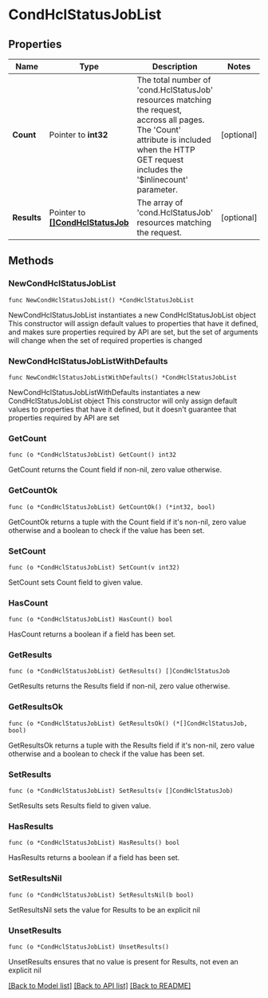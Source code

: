 # CondHclStatusJobList

## Properties

Name | Type | Description | Notes
------------ | ------------- | ------------- | -------------
**Count** | Pointer to **int32** | The total number of &#39;cond.HclStatusJob&#39; resources matching the request, accross all pages. The &#39;Count&#39; attribute is included when the HTTP GET request includes the &#39;$inlinecount&#39; parameter. | [optional] 
**Results** | Pointer to [**[]CondHclStatusJob**](cond.HclStatusJob.md) | The array of &#39;cond.HclStatusJob&#39; resources matching the request. | [optional] 

## Methods

### NewCondHclStatusJobList

`func NewCondHclStatusJobList() *CondHclStatusJobList`

NewCondHclStatusJobList instantiates a new CondHclStatusJobList object
This constructor will assign default values to properties that have it defined,
and makes sure properties required by API are set, but the set of arguments
will change when the set of required properties is changed

### NewCondHclStatusJobListWithDefaults

`func NewCondHclStatusJobListWithDefaults() *CondHclStatusJobList`

NewCondHclStatusJobListWithDefaults instantiates a new CondHclStatusJobList object
This constructor will only assign default values to properties that have it defined,
but it doesn't guarantee that properties required by API are set

### GetCount

`func (o *CondHclStatusJobList) GetCount() int32`

GetCount returns the Count field if non-nil, zero value otherwise.

### GetCountOk

`func (o *CondHclStatusJobList) GetCountOk() (*int32, bool)`

GetCountOk returns a tuple with the Count field if it's non-nil, zero value otherwise
and a boolean to check if the value has been set.

### SetCount

`func (o *CondHclStatusJobList) SetCount(v int32)`

SetCount sets Count field to given value.

### HasCount

`func (o *CondHclStatusJobList) HasCount() bool`

HasCount returns a boolean if a field has been set.

### GetResults

`func (o *CondHclStatusJobList) GetResults() []CondHclStatusJob`

GetResults returns the Results field if non-nil, zero value otherwise.

### GetResultsOk

`func (o *CondHclStatusJobList) GetResultsOk() (*[]CondHclStatusJob, bool)`

GetResultsOk returns a tuple with the Results field if it's non-nil, zero value otherwise
and a boolean to check if the value has been set.

### SetResults

`func (o *CondHclStatusJobList) SetResults(v []CondHclStatusJob)`

SetResults sets Results field to given value.

### HasResults

`func (o *CondHclStatusJobList) HasResults() bool`

HasResults returns a boolean if a field has been set.

### SetResultsNil

`func (o *CondHclStatusJobList) SetResultsNil(b bool)`

 SetResultsNil sets the value for Results to be an explicit nil

### UnsetResults
`func (o *CondHclStatusJobList) UnsetResults()`

UnsetResults ensures that no value is present for Results, not even an explicit nil

[[Back to Model list]](../README.md#documentation-for-models) [[Back to API list]](../README.md#documentation-for-api-endpoints) [[Back to README]](../README.md)


